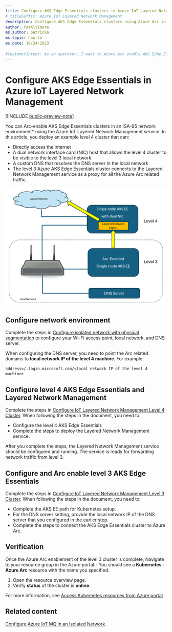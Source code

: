 ```yaml
---
title: Configure AKS Edge Essentials clusters in Azure IoT Layered Network Management
# titleSuffix: Azure IoT Layered Network Management
description: Configure AKS Edge Essentials clusters using Azure Arc in the ISA-95 network environment.
author: PatAltimore
ms.author: patricka
ms.topic: how-to
ms.date: 10/24/2023

#CustomerIntent: As an operator, I want to Azure Arc enable AKS Edge Essentials clusters using Layered Network Management so that I have secure isolate devices.
---
```


# Configure AKS Edge Essentials in Azure IoT Layered Network Management

[!INCLUDE [public-preview-note](../includes/public-preview-note.md)]

You can Arc-enable AKS Edge Essentials clusters in an ISA-95 network environment* using the Azure IoT Layered Network Management service. In this article, you deploy an example level 4 cluster that can:
- Directly access the internet
- A dual network interface card (NIC) host that allows the level 4 cluster to be visible to the level 3 local network. 
- A custom DNS that resolves the DNS server in the local network
- The level 3 Azure AKS Edge Essentials cluster connects to the Layered Network Management service as a proxy for all the Azure Arc related traffic.

![Diagram showing a level 4 and level 3 AKS Edge Essentials network](./media/howto-configure-aks-ee-layered-network/arc-enabled-aks-edge-essentials-cluster.png)

## Configure network environment

Complete the steps in [Configure isolated network with physical segmentation](./howto-configure-layered-network.md#configure-isolated-network-with-physical-segmentation) to configure your Wi-Fi access point, local network, and DNS server.

When configuring the DNS server, you need to point the Arc related domains to **local network IP of the level 4 machine**. For example:

```
address=/.login.microsoft.com/<local network IP of the level 4 machine>
```

## Configure level 4 AKS Edge Essentials and Layered Network Management

Complete the steps in [Configure IoT Layered Network Management Level 4 Cluster](./howto-configure-l4-cluster-layered-network.md). When following the steps in the document, you need to:
- Configure the level 4 AKS Edge Essentials
- Complete the steps to deploy the Layered Network Management service.

After you complete the steps, the Layered Network Management service should be configured and running. The service is ready for forwarding network traffic from level 3.

## Configure and Arc enable level 3 AKS Edge Essentials

Complete the steps in [Configure IoT Layered Network Management Level 3 Cluster](./howto-configure-l3-cluster-layered-network.md). When following the steps in the document, you need to:
- Complete the AKS EE path for Kubernetes setup.
- For the DNS server setting, provide the local network IP of the DNS server that you configured in the earlier step.
- Complete the steps to connect the AKS Edge Essentials cluster to Azure Arc.

## Verification

Once the Azure Arc enablement of the level 3 cluster is complete, Navigate to your resource group in the Azure portal.- You should see a **Kubernetes - Azure Arc** resource with the name you specified.

1. Open the resource overview page. 
1. Verify **status** of the cluster is **online**.

For more information, see [Access Kubernetes resources from Azure portal](/azure/azure-arc/kubernetes/kubernetes-resource-view)

## Related content

[Configure Azure IoT MQ in an Isolated Network](howto-configure-mq-layered-network.md)
